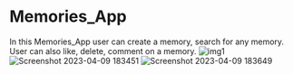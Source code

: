 # Memories_App
In this Memories_App user can create a memory, search for any memory. User can also like, delete, comment on a memory.
![img1](https://user-images.githubusercontent.com/114082530/230774195-6c8270f8-72df-4958-a503-e4bbbfe0f166.png)
![Screenshot 2023-04-09 183451](https://user-images.githubusercontent.com/114082530/230774409-f82a5de3-4278-4045-b247-6e9e4aa487e4.png)
![Screenshot 2023-04-09 183649](https://user-images.githubusercontent.com/114082530/230774412-6594c2ce-edbf-4d66-a12a-f828a8fad54d.png)
